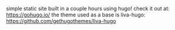 simple static site built in a couple hours using hugo! 
check it out at: https://gohugo.io/
the theme used as a base is liva-hugo: https://github.com/gethugothemes/liva-hugo
